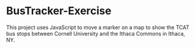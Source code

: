 # BusTracker-Exercise
This project uses JavaScript to move a marker on a map to show the TCAT bus stops between Cornell University and the Ithaca Commons in Ithaca, NY.
